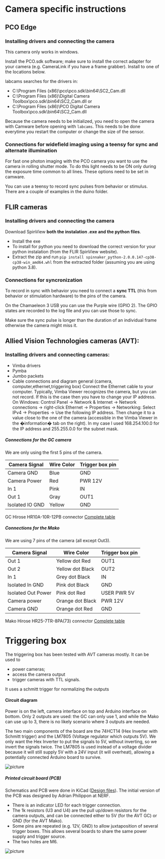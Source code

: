 # Camera specific instructions

## PCO Edge

### Installing drivers and connecting the camera

This camera only works in windows.

Install the PCO.sdk software; make sure to install the correct adapter for your camera (e.g. CameraLink if you have a frame grabber). Install to one of the locations below.

labcams searches for the drivers in:

 * C:\Program Files (x86)\pco\pco.sdk\bin64\SC2_Cam.dll
 * C:\Program Files (x86)\Digital Camera Toolbox\pco.sdk\bin64\SC2_Cam.dll or
 * C:\Program Files (x86)\PCO Digital Camera Toolbox\pco.sdk\bin64\SC2_Cam.dll

Because the camera needs to be initialized, you need to open the camera with Camware before opening with ``labcams``. This needs to be done everytime you restart the computer or change the size of the sensor.

### Connections for widefield imaging using a teensy for sync and alternate illumination

For fast one photon imaging with the PCO camera you want to use the camera in rolling shutter mode. To do this light needs to be ON only during the exposure time common to all lines. These options need to be set in camware.

You can use a teensy to record sync pulses from behavior or stimulus. There are a couple of examples in the duino folder.


## FLIR cameras

### Installing drivers and connecting the camera

Download SpinView **both the instalation .exe and the python files**. 

* Install the exe
* To install for python you need to download the correct  version for your python instalation (from the FLIR SpinView website).
* Extract the zip and run ``pip install spinnaker_python-2.0.0.147-cp38-cp38-win_amd64.whl`` from the extracted folder (assuming you are using python 3.8).

### Connections for syncronization

To record in sync with behavior you need to connect a **sync TTL** (this from behavior or stimulation hardware) to the pins of the camera. 

On the Chamaeleon 3 USB you can use the Purple wire (GPIO 2). The GPIO states are recorded to the log file and you can use those to sync. 

Make sure the sync pulse is longer than the duration of an individual frame otherwise the camera might miss it.  

## Allied Vision Technologies cameras (AVT):

### Installing drivers and connecting cameras:

* Vimba drivers
* Pymba
* Jumbo packets
* Cable connections and diagram 
     general (camera, computer,ethernet,triggering box)
Connect the Ethernet cable to your computer.
Typically, Vimba Viewer recognizes the camera, but you can not record.
If this is the case then you have to change your IP address. 
On Windows: Control Panel -> Network & Internet -> Network connections -> right-click Ethernet -> Properties -> Networking: Select IPv4 -> Properties -> Use the following IP address. Then change it to a value close to the one of the camera (accessible in the Vimba Viewer in the �information� tab on the right). In my case I used 168.254.100.0 for the IP address and 255.255.0.0 for the subnet mask.


##### Connections for the GC camera

We are only using the first 5 pins of the camera.

Camera Signal|Wire Color|Trigger box pin
------------ | -------- | --------------
Camera GND|Blue|GND
Camera Power|Red|PWR 12V
In 1| Pink|IN
Out 1|Gray|OUT1
Isolated IO GND|Yellow|GND

GC Hirose HR10A-10R-12PB connector [Complete table](images/gc_conn.png)
 
##### Connections for the Mako

We are using 7 pins of the camera (all except Out3).

Camera Signal|Wire Color|Trigger box pin
------------ | -------- | --------
Out 1|Yellow dot Red|OUT1
Out 2|Yellow dot Black|OUT2
In 1|Grey dot Black|IN
Isolated In GND|Pink dot Black|GND
Isolated Out Power|Pink dot Red|USER PWR 5V
Camera power|Orange dot Black|PWR 12V
Camera GND|Orange dot Red|GND


Mako Hirose HR25-7TR-8PA(73) connector [Complete table](images/mako_conn.png)

# Triggering box
The triggering box  has been tested with AVT cameras mostly. It can be used to
   - power cameras;
   - access the camera output
   - trigger cameras with TTL signals.

It uses a schmitt trigger for normalizing the outputs

#### Circuit diagram

Power is on the left, camera interface on top and Arduino interface on bottom.
Only 2 outputs are used: the GC can only use 1, and while the Mako can use up to 3, there is no likely scenario where 3 outputs are needed.

The two main components of the board are the 74HCT14 (Hex Inverter with Schmitt trigger) and the LM7805 (Voltage regulator which outputs 5V).
We only want the Hex Inverter to put the signals to 5V, without inverting, so we invert the signals twice.
The LM7805 is used instead of a voltage divider because it will still supply 5V with a 24V input (it will overheat), allowing a potentially connected Arduino board to survive.

![picture]('images/trigger_box_schematic.svg')

##### Printed circuit board (PCB)

Schematics and PCB were done in KiCad ([Design files](pcb/)). The initial version of the PCB was designed by Adrian Philippon at NERF.

* There is an indicator LED for each trigger connection.
* The 1k resistors (U3 and U4) are the pull up/down resistors for the camera outputs, and can be connected either to 5V (for the AVT GC) or GND (for the AVT Mako).
* Some pins are repeated (e.g. 12V, GND) to allow juxtaposition of several trigger boxes. This allows several boards to share the same power supply and trigger source.
* The two holes are M6.

![picture]('images/trigger_box_avt.png')
